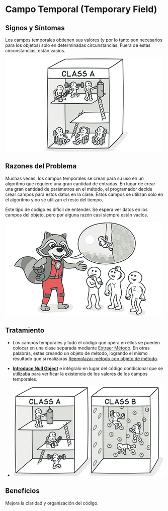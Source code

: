 # Campo Temporal (Temporary Field)
## Signos y Síntomas
Los campos temporales obtienen sus valores (y por lo tanto son necesarios para los objetos) solo en determinadas circunstancias. Fuera de estas circunstancias, están vacíos.

![Dibujo articulo Campo Temporal 1](./assets/temporary-field-01.png)

## Razones del Problema
Muchas veces, los campos temporales se crean para su uso en un algoritmo que requiere una gran cantidad de entradas. En lugar de crear una gran cantidad de parámetros en el método, el programador decide crear campos para estos datos en la clase. Estos campos se utilizan solo en el algoritmo y no se utilizan el resto del tiempo.

Este tipo de código es difícil de entender. Se espera ver datos en los campos del objeto, pero por alguna razón casi siempre están vacíos.

![Dibujo articulo Campo Temporal 2](./assets/temporary-field-02.png)

## Tratamiento
- Los campos temporales y todo el código que opera en ellos se pueden colocar en una clase separada mediante [Extraer Método](../RefactoringPattern/ExtractMethod.md). En otras palabras, estás creando un objeto de método, logrando el mismo resultado que si realizaras [Reemplazar método con objeto de método](../RefactoringPattern/ReplaceMethodWithMethodObject.md).
- **[Introduce Null Object](/RefactoringPattern/IntroduceNullObject.md)** e intégralo en lugar del código condicional que se utilizaba para verificar la existencia de los valores de los campos temporales.

- ![Dibujo articulo Campo Temporal 3](./assets/temporary-field-03.png)

## Beneficios

Mejora la claridad y organización del código. 
